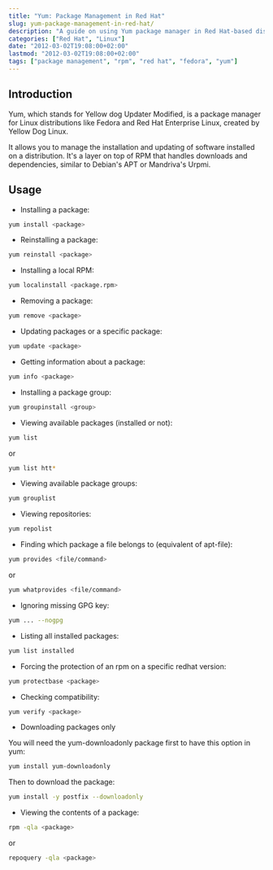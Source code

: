 ```yaml
---
title: "Yum: Package Management in Red Hat"
slug: yum-package-management-in-red-hat/
description: "A guide on using Yum package manager in Red Hat-based distributions, including installation, removal, updates, and other package management operations."
categories: ["Red Hat", "Linux"]
date: "2012-03-02T19:08:00+02:00"
lastmod: "2012-03-02T19:08:00+02:00"
tags: ["package management", "rpm", "red hat", "fedora", "yum"]
---
```


## Introduction

Yum, which stands for Yellow dog Updater Modified, is a package manager for Linux distributions like Fedora and Red Hat Enterprise Linux, created by Yellow Dog Linux.

It allows you to manage the installation and updating of software installed on a distribution. It's a layer on top of RPM that handles downloads and dependencies, similar to Debian's APT or Mandriva's Urpmi.

## Usage

- Installing a package:

```bash
yum install <package>
```

- Reinstalling a package:

```bash
yum reinstall <package>
```

- Installing a local RPM:

```bash
yum localinstall <package.rpm>
```

- Removing a package:

```bash
yum remove <package>
```

- Updating packages or a specific package:

```bash
yum update <package>
```

- Getting information about a package:

```bash
yum info <package>
```

- Installing a package group:

```bash
yum groupinstall <group>
```

- Viewing available packages (installed or not):

```bash
yum list
```

or

```bash
yum list htt*
```

- Viewing available package groups:

```bash
yum grouplist
```

- Viewing repositories:

```bash
yum repolist
```

- Finding which package a file belongs to (equivalent of apt-file):

```bash
yum provides <file/command>
```

or

```bash
yum whatprovides <file/command>
```

- Ignoring missing GPG key:

```bash
yum ... --nogpg
```

- Listing all installed packages:

```bash
yum list installed
```

- Forcing the protection of an rpm on a specific redhat version:

```bash
yum protectbase <package>
```

- Checking compatibility:

```bash
yum verify <package>
```

- Downloading packages only

You will need the yum-downloadonly package first to have this option in yum:

```bash
yum install yum-downloadonly
```

Then to download the package:

```bash
yum install -y postfix --downloadonly
```

- Viewing the contents of a package:

```bash
rpm -qla <package>
```

or

```bash
repoquery -qla <package>
```
